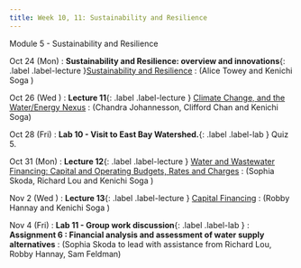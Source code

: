 ```yaml
---
title: Week 10, 11: Sustainability and Resilience
---
```

Module 5 - Sustainability and Resilience

Oct 24 (Mon) 
: **Sustainability and Resilience: overview and innovations**{: .label .label-lecture }[Sustainability and Resilience](/CivEng112/lectures/10-24) 
: (Alice Towey and Kenichi Soga )

Oct 26 (Wed ) 
: **Lecture 11**{: .label .label-lecture } [Climate Change, and the Water/Energy Nexus](/CivEng112/lectures/10-26) 
: (Chandra Johannesson, Clifford Chan and Kenichi Soga)

Oct 28 (Fri) 
: **Lab 10 - Visit to East Bay Watershed.**{: .label .label-lab } 
Quiz 5.

Oct 31 (Mon) 
: **Lecture 12**{: .label .label-lecture } [Water and Wastewater Financing: Capital and Operating Budgets, Rates and Charges](/CivEng112/lectures/10-31) 
: (Sophia Skoda, Richard Lou and Kenichi Soga )

Nov 2 (Wed ) 
: **Lecture 13**{: .label .label-lecture } [Capital Financing](/CivEng112/lectures/11-02) 
: (Robby Hannay and Kenichi Soga )

Nov 4 (Fri) 
: **Lab 11 - Group work discussion**{: .label .label-lab } 
: **Assignment 6 : Financial analysis and assessment of water supply alternatives** []() 
: (Sophia Skoda to lead with assistance from Richard Lou, Robby Hannay, Sam Feldman)